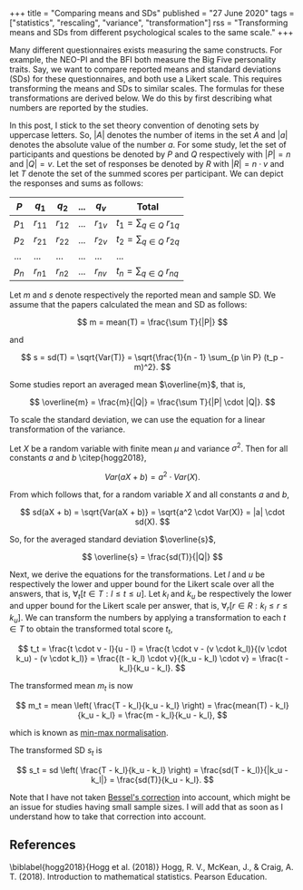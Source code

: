+++
title = "Comparing means and SDs"
published = "27 June 2020"
tags = ["statistics", "rescaling", "variance", "transformation"]
rss = "Transforming means and SDs from different psychological scales to the same scale."
+++

Many different questionnaires exists measuring the same constructs.
For example, the NEO-PI and the BFI both measure the Big Five personality traits.
Say, we want to compare reported means and standard deviations (SDs) for these questionnaires, and both use a Likert scale.
This requires transforming the means and SDs to similar scales.
The formulas for these transformations are derived below.
We do this by first describing what numbers are reported by the studies.

In this post, I stick to the set theory convention of denoting sets by uppercase letters.
So, $|A|$ denotes the number of items in the set $A$ and $|a|$ denotes the absolute value of the number $a$.
For some study, let the set of participants and questions be denoted by $P$ and $Q$ respectively with $|P| = n$ and $|Q| = v$.
Let the set of responses be denoted by $R$ with $|R| = n \cdot v$ and let $T$ denote the set of the summed scores per participant.
We can depict the responses and sums as follows:

| $P$ | $q_1$ | $q_2$ | ... | $q_v$ | Total
--- | --- | --- | --- | --- | ---
$p_1$ | $r_{11}$ | $r_{12}$ | ... | $r_{1v}$ | $t_1 = \sum_{q \in Q} \: r_{1q}$
$p_2$ | $r_{21}$ | $r_{22}$ | ... | $r_{2v}$ | $t_2 = \sum_{q \in Q} \: r_{2q}$
... | ... | ... | ... | ... | ...
$p_n$ | $r_{n1}$ | $r_{n2}$ | ... | $r_{nv}$ | $t_n = \sum_{q \in Q} \: r_{nq}$

Let $m$ and $s$ denote respectively the reported mean and sample SD.
We assume that the papers calculated the mean and SD as follows:

$$ m = mean(T) = \frac{\sum T}{|P|} $$

and

$$ s = sd(T) = \sqrt{Var(T)} = \sqrt{\frac{1}{n - 1} \sum_{p \in P} (t_p - m)^2}. $$

Some studies report an averaged mean $\overline{m}$, that is,

$$ \overline{m} = \frac{m}{|Q|} = \frac{\sum T}{|P| \cdot |Q|}. $$

To scale the standard deviation, we can use the equation for a linear transformation of the variance.

Let $X$ be a random variable with finite mean $\mu$ and variance $\sigma^2$.
Then for all constants $a$ and $b$ \citep{hogg2018},

$$ Var(aX + b) = a^2 \cdot Var(X). $$

From which follows that, for a random variable $X$ and all constants $a$ and $b$,

$$ sd(aX + b) = \sqrt{Var(aX + b)} = \sqrt{a^2 \cdot Var(X)} = |a| \cdot sd(X). $$

So, for the averaged standard deviation $\overline{s}$,

$$ \overline{s} = \frac{sd(T)}{|Q|} $$

Next, we derive the equations for the transformations.
Let $l$ and $u$ be respectively the lower and upper bound for the Likert scale over all the answers, that is, $\forall_t [t \in T : l \leq t \leq u]$.
Let $k_l$ and $k_u$ be respectively the lower and upper bound for the Likert scale per answer, that is, $\forall_r [ r \in R : k_l \leq r \leq k_u]$.
We can transform the numbers by applying a transformation to each $t \in T$ to obtain the transformed total score $t_t$,

$$
t_t
  = \frac{t \cdot v - l}{u - l}
  = \frac{t \cdot v - (v \cdot k_l)}{(v \cdot k_u) - (v \cdot k_l)}
  = \frac{(t - k_l) \cdot v}{(k_u - k_l) \cdot v}
  = \frac{t - k_l}{k_u - k_l}.
$$

The transformed mean $m_t$ is now

$$
m_t
  = mean \left( \frac{T - k_l}{k_u - k_l} \right)
  = \frac{mean(T) - k_l}{k_u - k_l}
  = \frac{m - k_l}{k_u - k_l},
$$

which is known as [min-max normalisation](https://en.wikipedia.org/wiki/Feature_scaling).

The transformed SD $s_t$ is

$$
s_t
  = sd \left( \frac{T - k_l}{k_u - k_l} \right)
  = \frac{sd(T - k_l)}{|k_u - k_l|}
  = \frac{sd(T)}{k_u - k_l}.
$$

Note that I have not taken [Bessel's correction](https://en.wikipedia.org/wiki/Bessel%27s_correction) into account, which might be an issue for studies having small sample sizes.
I will add that as soon as I understand how to take that correction into account.

## References
\biblabel{hogg2018}{Hogg et al. (2018)} 
Hogg, R. V., McKean, J., & Craig, A. T. (2018). 
Introduction to mathematical statistics. 
Pearson Education.

